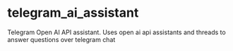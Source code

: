 # telegram_ai_assistant
Telegram Open AI API assistant. Uses open ai api assistants and threads to answer questions over telegram chat
